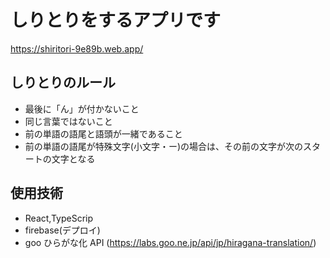 # しりとりをするアプリです
https://shiritori-9e89b.web.app/
## しりとりのルール

- 最後に「ん」が付かないこと
- 同じ言葉ではないこと
- 前の単語の語尾と語頭が一緒であること
- 前の単語の語尾が特殊文字(小文字・ー)の場合は、その前の文字が次のスタートの文字となる

## 使用技術

- React,TypeScrip
- firebase(デプロイ)
- goo ひらがな化 API (https://labs.goo.ne.jp/api/jp/hiragana-translation/)
